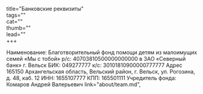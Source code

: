 title="Банковские реквизиты"      
tags=""    
cat=""     
thumb=""   
lead=""    
+++


Наименование: Благотворительный фонд помощи детям из малоимущих семей «Мы с тобой»
р/с: 40703810500000000000 в ЗАО «Северный банк» г. Вельск
БИК: 049277777
к/с: 30101810900000777777
Адрес 165150 Архангельская область, Вельский район, г. Вельск, ул. Рогозина, д. 48, каб. 12
ИНН: 1655107777
КПП: 165501111
Учредитель фонда: Комаров Андрей Валерьевич link="about/team.md",


